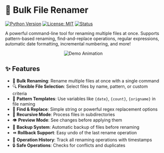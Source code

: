 # 📂 Bulk File Renamer

[![Python Version](https://img.shields.io/badge/python-3.6+-blue.svg)](https://www.python.org/downloads/)
[![License: MIT](https://img.shields.io/badge/License-MIT-yellow.svg)](https://opensource.org/licenses/MIT)
[![Status](https://img.shields.io/badge/status-active-success.svg)](https://github.com/yourusername/bulk-file-renamer)

A powerful command-line tool for renaming multiple files at once. Supports pattern-based renaming, find-and-replace operations, regular expressions, automatic date formatting, incremental numbering, and more!

<div align="center">

![Demo Animation](https://via.placeholder.com/700x400?text=Bulk+File+Renamer+Demo)

</div>

## ✨ Features

- 📁 **Bulk Renaming**: Rename multiple files at once with a single command
- 🔍 **Flexible File Selection**: Select files by name, pattern, or custom criteria
- 🧩 **Pattern Templates**: Use variables like `{date}`, `{count}`, `{origname}` in file naming
- 🔄 **Find & Replace**: Simple string or powerful regex replacement options
- 🌲 **Recursive Mode**: Process files in subdirectories
- 👁️ **Preview Mode**: See changes before applying them
- 💾 **Backup System**: Automatic backup of files before renaming
- ⏪ **Rollback Support**: Easy undo of the last rename operation
- 📝 **Operation History**: Track all renaming operations with timestamps
- 🔒 **Safe Operations**: Checks for conflicts and duplicates
